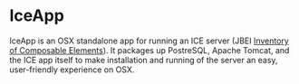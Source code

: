 # IceApp
IceApp is an OSX standalone app for running an ICE server (JBEI [Inventory of Composable Elements](https://github.com/JBEI/ice)). It packages up PostreSQL, Apache Tomcat, and the ICE app itself to make installation and running of the server an easy, user-friendly experience on OSX.
